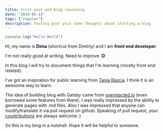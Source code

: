 ```yaml
---
title: First post and Blog reasoning
date: "2019-05-13"
tags: ["regular"]
description: Testing post plus some thoughts about starting a blog
---
```


```js
console.log("Hello World")
```

Hi, my name is **Dima** (shortcut from Dmitriy) and I am **front end developer**.

I'm not really good at writing. Need to improve **:D**

In this blog I will try to document things that I'm learning (mostly front end related).

I've got an inspiration for public learning from [Tania Rascia](https://twitter.com/taniarascia). I think it is an awesome way to learn.

The idea of building blog with Gatsby came from [overreacted.io](https://overreacted.io/) (even borrowed some features from there). I was really impressed by the ability to generate pages with .md files. Also I was impressed that anyone can modify/translate it via pull request on github. Speaking of pull request, your [countributions](https://github.com/dmitriyaa/dmitriyaa.github.io/tree/implementation-3.0-gatsby) are always welcome :)

So this is my blog in a nutshell. Hope it will be helpful to someone.
